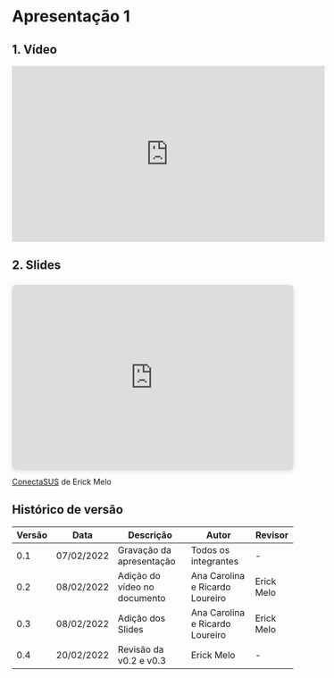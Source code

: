 # Apresentação 1

## 1. Vídeo

<center>

<iframe width="560" height="315" src="https://www.youtube.com/embed/GPLJfYD0rDU" title="YouTube video player" frameborder="0" allow="accelerometer; autoplay; clipboard-write; encrypted-media; gyroscope; picture-in-picture" allowfullscreen></iframe>

</center>


## 2. Slides

<div style="position: relative; width: 100%; height: 0; padding-top: 56.2500%;
 padding-bottom: 48px; box-shadow: 0 2px 8px 0 rgba(63,69,81,0.16); margin-top: 1.6em; margin-bottom: 0.9em; overflow: hidden;
 border-radius: 8px; will-change: transform;">
  <iframe loading="lazy" style="position: absolute; width: 100%; height: 100%; top: 0; left: 0; border: none; padding: 0;margin: 0;"
    src="https:&#x2F;&#x2F;www.canva.com&#x2F;design&#x2F;DAE3KFJUn4w&#x2F;view?embed" allowfullscreen="allowfullscreen" allow="fullscreen">
  </iframe>
</div>
<a href="https:&#x2F;&#x2F;www.canva.com&#x2F;design&#x2F;DAE3KFJUn4w&#x2F;view?utm_content=DAE3KFJUn4w&amp;utm_campaign=designshare&amp;utm_medium=embeds&amp;utm_source=link" target="_blank" rel="noopener">ConectaSUS</a> de Erick Melo

## Histórico de versão

| Versão | Data       | Descrição                       | Autor                | Revisor                |
| ------ | ---------- | ------------------------------- | -------------------- | -------------------- |
| 0.1    | 07/02/2022 | Gravação da apresentação        | Todos os integrantes | -         |
| 0.2    | 08/02/2022 | Adição do vídeo no documento    | Ana Carolina e Ricardo Loureiro         | Erick Melo        |
| 0.3    | 08/02/2022 | Adição dos Slides               | Ana Carolina e Ricardo Loureiro        | Erick Melo         |
|    0.4  | 20/02/2022 |  Revisão  da v0.2 e v0.3  | Erick Melo | - |
